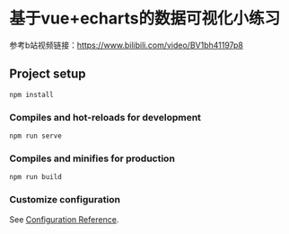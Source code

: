 # 基于vue+echarts的数据可视化小练习

参考b站视频链接：https://www.bilibili.com/video/BV1bh41197p8

## Project setup
```
npm install
```

### Compiles and hot-reloads for development
```
npm run serve
```

### Compiles and minifies for production
```
npm run build
```

### Customize configuration
See [Configuration Reference](https://cli.vuejs.org/config/).
